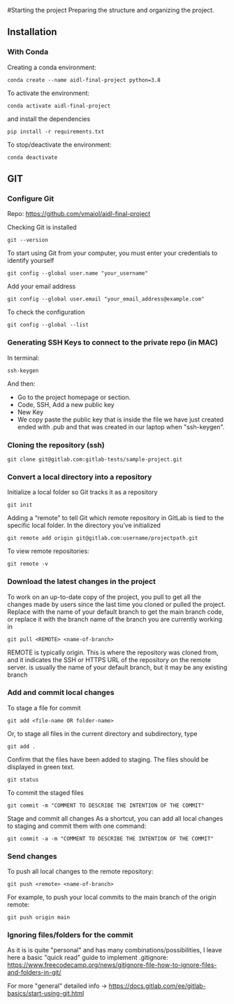#Starting the project
Preparing the structure and organizing the project.

## Installation
### With Conda
Creating a conda environment:
```
conda create --name aidl-final-project python=3.8
```
To activate the environment:
```
conda activate aidl-final-project
```
and install the dependencies
```
pip install -r requirements.txt
```

To stop/deactivate the environment:
```
conda deactivate
```


## GIT
### Configure Git
Repo: https://github.com/vmaiol/aidl-final-project

Checking Git is installed
```
git --version
```

To start using Git from your computer, you must enter your credentials to identify yourself
```
git config --global user.name "your_username"
```
Add your email address
```
git config --global user.email "your_email_address@example.com"
```

To check the configuration
```
git config --global --list
```

### Generating SSH Keys to connect to the private repo (in MAC)
In terminal:
```
ssh-keygen
```
And then:
- Go to the project homepage or section.
- Code, SSH, Add a new public key
- New Key
- We copy paste the public key that is inside the file we have just created ended with .pub and that was created in our laptop when "ssh-keygen".

### Cloning the repository (ssh)
```
git clone git@gitlab.com:gitlab-tests/sample-project.git
```

### Convert a local directory into a repository
Initialize a local folder so Git tracks it as a repository
```
git init
```

Adding a “remote” to tell Git which remote repository in GitLab is tied to the specific local folder.
In the directory you’ve initialized
```
git remote add origin git@gitlab.com:username/projectpath.git
```

To view remote repositories:
```
git remote -v
```

### Download the latest changes in the project
To work on an up-to-date copy of the project, you pull to get all the changes made by users since the last time you cloned or pulled the project. Replace <name-of-branch> with the name of your default branch to get the main branch code, or replace it with the branch name of the branch you are currently working in
```
git pull <REMOTE> <name-of-branch>
```
REMOTE is typically origin. This is where the repository was cloned from, and it indicates the SSH or HTTPS URL of the repository on the remote server. <name-of-branch> is usually the name of your default branch, but it may be any existing branch


### Add and commit local changes
To stage a file for commit
```
git add <file-name OR folder-name>
```

Or, to stage all files in the current directory and subdirectory, type
```
git add .
```

Confirm that the files have been added to staging. The files should be displayed in green text.
```
git status
```

To commit the staged files
```
git commit -m "COMMENT TO DESCRIBE THE INTENTION OF THE COMMIT"
```

Stage and commit all changes
As a shortcut, you can add all local changes to staging and commit them with one command:
```
git commit -a -m "COMMENT TO DESCRIBE THE INTENTION OF THE COMMIT"
```

### Send changes
To push all local changes to the remote repository:
```
git push <remote> <name-of-branch>
```

For example, to push your local commits to the main branch of the origin remote:
```
git push origin main
```

### Ignoring files/folders for the commit
As it is is quite "personal" and has many combinations/possibilities, I leave here a basic "quick read" guide to implement .gitignore:
https://www.freecodecamp.org/news/gitignore-file-how-to-ignore-files-and-folders-in-git/


For more "general" detailed info -> https://docs.gitlab.com/ee/gitlab-basics/start-using-git.html
